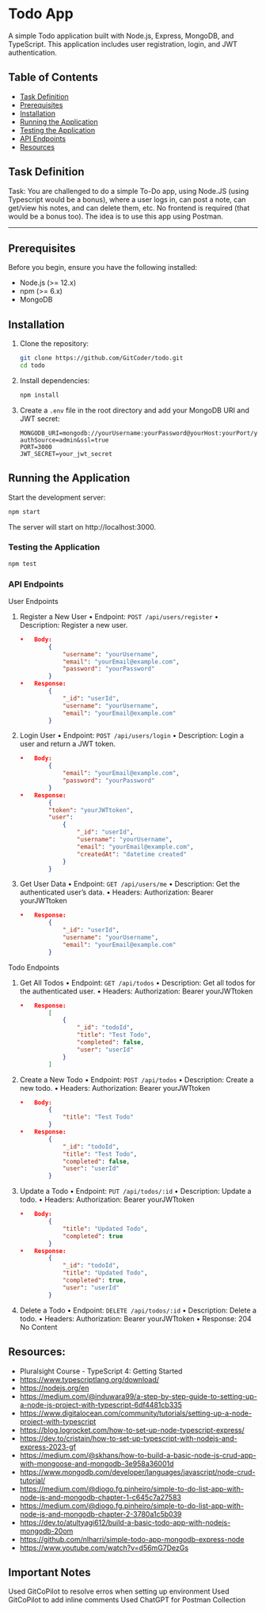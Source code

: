 # Todo App

A simple Todo application built with Node.js, Express, MongoDB, and TypeScript. This application includes user registration, login, and JWT authentication.

## Table of Contents
- [Task Definition](#task-definition)
- [Prerequisites](#prerequisites)
- [Installation](#installation)
- [Running the Application](#running-the-application)
- [Testing the Application](#testing-the-application)
- [API Endpoints](#api-endpoints)
- [Resources](#resources)


## Task Definition

Task:
You are challenged to do a simple To-Do app, using Node.JS (using Typescript
would be a bonus), where a user logs in, can post a note, can get/view his notes,
and can delete them, etc. No frontend is required (that would be a bonus too). The
idea is to use this app using Postman.

---


## Prerequisites

Before you begin, ensure you have the following installed:

- Node.js (>= 12.x)
- npm (>= 6.x)
- MongoDB

## Installation

1. Clone the repository:

    ```sh
    git clone https://github.com/GitCoder/todo.git
    cd todo
    ```

2. Install dependencies:

    ```sh
    npm install
    ```

3. Create a `.env` file in the root directory and add your MongoDB URI and JWT secret:

    ```plaintext
    MONGODB_URI=mongodb://yourUsername:yourPassword@yourHost:yourPort/yourDatabase?authSource=admin&ssl=true
    PORT=3000
    JWT_SECRET=your_jwt_secret
    ```

## Running the Application

Start the development server:

```sh
npm start
```

The server will start on http://localhost:3000.



### Testing the Application


```sh
npm test
```

### API Endpoints


User Endpoints

1.	Register a New User
	•	Endpoint: `POST /api/users/register`
	•	Description: Register a new user.
    ```json
	•	Body:
            {
                "username": "yourUsername",
                "email": "yourEmail@example.com",
                "password": "yourPassword"
            }
	•	Response:
            {
                "_id": "userId",
                "username": "yourUsername",
                "email": "yourEmail@example.com"
            }
    ```
2.	Login User
	•	Endpoint: `POST /api/users/login`
	•	Description: Login a user and return a JWT token.
    ```json
	•	Body:
            {
                "email": "yourEmail@example.com",
                "password": "yourPassword"
            }
	•	Response:
            {
            "token": "yourJWTtoken",
            "user": 
                {
                    "_id": "userId",
                    "username": "yourUsername",
                    "email": "yourEmail@example.com",
                    "createdAt": "datetime created"
                }
            }
    ```
3.	Get User Data
	•	Endpoint: `GET /api/users/me`
	•	Description: Get the authenticated user’s data.
	•	Headers:
            Authorization: Bearer yourJWTtoken
    ```json
	•	Response:
            {
                "_id": "userId",
                "username": "yourUsername",
                "email": "yourEmail@example.com"
            }
    ```
Todo Endpoints

1.	Get All Todos
	•	Endpoint: `GET /api/todos`
	•	Description: Get all todos for the authenticated user.
	•	Headers:
            Authorization: Bearer yourJWTtoken
    ```json
	•	Response:
            [
                {
                    "_id": "todoId",
                    "title": "Test Todo",
                    "completed": false,
                    "user": "userId"
                }
            ]
    ```
2.	Create a New Todo
	•	Endpoint: `POST /api/todos`
	•	Description: Create a new todo.
	•	Headers:
            Authorization: Bearer yourJWTtoken
    ```json
	•	Body:
            {
                "title": "Test Todo"
            }
	•	Response:
            {
                "_id": "todoId",
                "title": "Test Todo",
                "completed": false,
                "user": "userId"
            }
    ```
3.	Update a Todo
	•	Endpoint: `PUT /api/todos/:id`
	•	Description: Update a todo.
	•	Headers:
            Authorization: Bearer yourJWTtoken
    ```json
	•	Body:
            {
                "title": "Updated Todo",
                "completed": true
            }
	•	Response:
            {
                "_id": "todoId",
                "title": "Updated Todo",
                "completed": true,
                "user": "userId"
            }
    ```
4.	Delete a Todo
	•	Endpoint: `DELETE /api/todos/:id`
	•	Description: Delete a todo.
	•	Headers:
            Authorization: Bearer yourJWTtoken
	•	Response: 204 No Content






## Resources:

- Pluralsight Course - TypeScript 4: Getting Started
- https://www.typescriptlang.org/download/
- https://nodejs.org/en
- https://medium.com/@induwara99/a-step-by-step-guide-to-setting-up-a-node-js-project-with-typescript-6df4481cb335
- https://www.digitalocean.com/community/tutorials/setting-up-a-node-project-with-typescript
- https://blog.logrocket.com/how-to-set-up-node-typescript-express/
- https://dev.to/cristain/how-to-set-up-typescript-with-nodejs-and-express-2023-gf
- https://medium.com/@skhans/how-to-build-a-basic-node-js-crud-app-with-mongoose-and-mongodb-3e958a36001d
- https://www.mongodb.com/developer/languages/javascript/node-crud-tutorial/
- https://medium.com/@diogo.fg.pinheiro/simple-to-do-list-app-with-node-js-and-mongodb-chapter-1-c645c7a27583
- https://medium.com/@diogo.fg.pinheiro/simple-to-do-list-app-with-node-js-and-mongodb-chapter-2-3780a1c5b039
- https://dev.to/atultyagi612/build-a-basic-todo-app-with-nodejs-mongodb-20om
- https://github.com/nlharri/simple-todo-app-mongodb-express-node
- https://www.youtube.com/watch?v=d56mG7DezGs


## Important Notes
Used GitCoPilot to resolve erros when setting up environment
Used GitCoPilot to add inline comments
Used ChatGPT for Postman Collection



